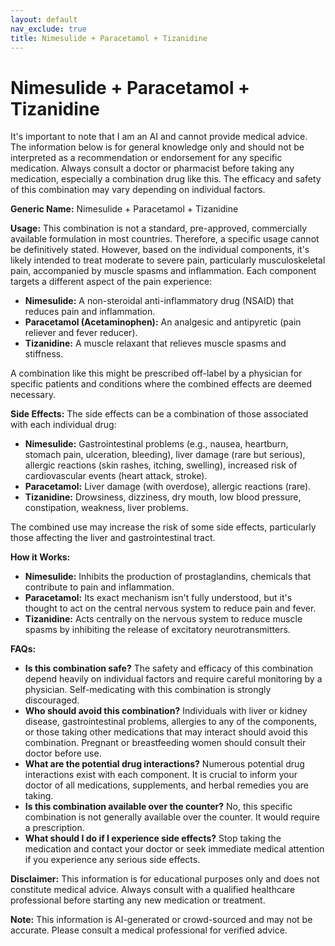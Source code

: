 ```yaml
---
layout: default
nav_exclude: true
title: Nimesulide + Paracetamol + Tizanidine
---
```


# Nimesulide + Paracetamol + Tizanidine

It's important to note that I am an AI and cannot provide medical advice. The information below is for general knowledge only and should not be interpreted as a recommendation or endorsement for any specific medication.  Always consult a doctor or pharmacist before taking any medication, especially a combination drug like this.  The efficacy and safety of this combination may vary depending on individual factors.

**Generic Name:** Nimesulide + Paracetamol + Tizanidine

**Usage:** This combination is not a standard, pre-approved, commercially available formulation in most countries.  Therefore, a specific usage cannot be definitively stated.  However, based on the individual components, it's likely intended to treat moderate to severe pain, particularly musculoskeletal pain, accompanied by muscle spasms and inflammation. Each component targets a different aspect of the pain experience:

* **Nimesulide:** A non-steroidal anti-inflammatory drug (NSAID) that reduces pain and inflammation.
* **Paracetamol (Acetaminophen):** An analgesic and antipyretic (pain reliever and fever reducer).
* **Tizanidine:** A muscle relaxant that relieves muscle spasms and stiffness.

A combination like this might be prescribed off-label by a physician for specific patients and conditions where the combined effects are deemed necessary.

**Side Effects:** The side effects can be a combination of those associated with each individual drug:

* **Nimesulide:**  Gastrointestinal problems (e.g., nausea, heartburn, stomach pain, ulceration, bleeding), liver damage (rare but serious), allergic reactions (skin rashes, itching, swelling), increased risk of cardiovascular events (heart attack, stroke).
* **Paracetamol:**  Liver damage (with overdose), allergic reactions (rare).
* **Tizanidine:**  Drowsiness, dizziness, dry mouth, low blood pressure, constipation, weakness, liver problems.

The combined use may increase the risk of some side effects, particularly those affecting the liver and gastrointestinal tract.

**How it Works:**

* **Nimesulide:** Inhibits the production of prostaglandins, chemicals that contribute to pain and inflammation.
* **Paracetamol:**  Its exact mechanism isn't fully understood, but it's thought to act on the central nervous system to reduce pain and fever.
* **Tizanidine:** Acts centrally on the nervous system to reduce muscle spasms by inhibiting the release of excitatory neurotransmitters.


**FAQs:**

* **Is this combination safe?**  The safety and efficacy of this combination depend heavily on individual factors and require careful monitoring by a physician.  Self-medicating with this combination is strongly discouraged.
* **Who should avoid this combination?** Individuals with liver or kidney disease, gastrointestinal problems, allergies to any of the components, or those taking other medications that may interact should avoid this combination. Pregnant or breastfeeding women should consult their doctor before use.
* **What are the potential drug interactions?** Numerous potential drug interactions exist with each component.  It is crucial to inform your doctor of all medications, supplements, and herbal remedies you are taking.
* **Is this combination available over the counter?** No, this specific combination is not generally available over the counter.  It would require a prescription.
* **What should I do if I experience side effects?** Stop taking the medication and contact your doctor or seek immediate medical attention if you experience any serious side effects.


**Disclaimer:** This information is for educational purposes only and does not constitute medical advice. Always consult with a qualified healthcare professional before starting any new medication or treatment.


**Note:** This information is AI-generated or crowd-sourced and may not be accurate. Please consult a medical professional for verified advice.